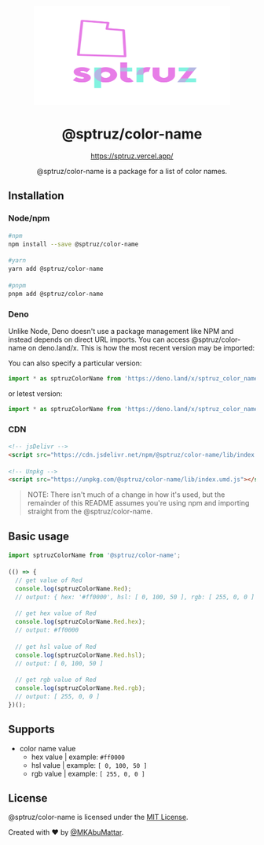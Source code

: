 <div align="center">
  <img src="https://raw.githubusercontent.com/sptruz/color-name/main/assets/logo.svg" alt="@MKAbuMattar/sptruz"
   width="400" height="200"
  />

  <h1>@sptruz/color-name</h1>

<a href="https://sptruz.vercel.app/">https://sptruz.vercel.app/</a>

  <p>@sptruz/color-name is a package for a list of color names.</p>
</div>

## Installation

### Node/npm

```sh
#npm
npm install --save @sptruz/color-name

#yarn
yarn add @sptruz/color-name

#pnpm
pnpm add @sptruz/color-name
```

### Deno

Unlike Node, Deno doesn't use a package management like NPM and instead depends on direct URL imports. You can access @sptruz/color-name on deno.land/x. This is how the most recent version may be imported:

You can also specify a particular version:

```ts
import * as sptruzColorName from 'https://deno.land/x/sptruz_color_name@0.0.0-beta.0.0.2/mod.ts';
```

or letest version:

```ts
import * as sptruzColorName from 'https://deno.land/x/sptruz_color_name/mod.ts';
```

### CDN

```html
<!-- jsDelivr -->
<script src="https://cdn.jsdelivr.net/npm/@sptruz/color-name/lib/index.umd.js"></script>

<!-- Unpkg -->
<script src="https://unpkg.com/@sptruz/color-name/lib/index.umd.js"></script>
```

> NOTE: There isn't much of a change in how it's used, but the remainder of this README assumes you're using npm and importing straight from the @sptruz/color-name.

## Basic usage

```ts
import sptruzColorName from '@sptruz/color-name';

(() => {
  // get value of Red
  console.log(sptruzColorName.Red);
  // output: { hex: '#ff0000', hsl: [ 0, 100, 50 ], rgb: [ 255, 0, 0 ] }

  // get hex value of Red
  console.log(sptruzColorName.Red.hex);
  // output: #ff0000

  // get hsl value of Red
  console.log(sptruzColorName.Red.hsl);
  // output: [ 0, 100, 50 ]

  // get rgb value of Red
  console.log(sptruzColorName.Red.rgb);
  // output: [ 255, 0, 0 ]
})();
```

## Supports

- color name value
  - hex value | example: `#ff0000`
  - hsl value | example: `[ 0, 100, 50 ]`
  - rgb value | example: `[ 255, 0, 0 ]`

## License

@sptruz/color-name is licensed under the [MIT License](https://raw.githubusercontent.com/sptruz/color-name/main/LICENSE).

Created with ♥ by [@MKAbuMattar](https://github.com/MKAbuMattar).
